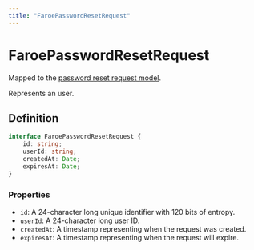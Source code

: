 ```yaml
---
title: "FaroePasswordResetRequest"
---
```


# FaroePasswordResetRequest

Mapped to the [password reset request model](/reference/rest/models/password-reset-request).

Represents an user.

## Definition

```ts
interface FaroePasswordResetRequest {
	id: string;
	userId: string;
	createdAt: Date;
	expiresAt: Date;
}
```

### Properties

- `id`: A 24-character long unique identifier with 120 bits of entropy.
- `userId`: A 24-character long user ID.
- `createdAt`: A timestamp representing when the request was created.
- `expiresAt`: A timestamp representing when the request will expire.
